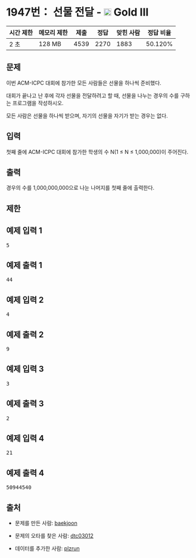 # 1947번： 선물 전달 - <img src="https://static.solved.ac/tier_small/13.svg" style="height:20px" /> Gold III



| 시간 제한 | 메모리 제한 | 제출 | 정답 | 맞힌 사람 | 정답 비율 |
| --- | --- | --- | --- | --- | --- |
| 2 초 | 128 MB | 4539 | 2270 | 1883 | 50.120% |
## 문제

이번 ACM-ICPC 대회에 참가한 모든 사람들은 선물을 하나씩 준비했다.

대회가 끝나고 난 후에 각자 선물을 전달하려고 할 때, 선물을 나누는 경우의 수를 구하는 프로그램을 작성하시오.

모든 사람은 선물을 하나씩 받으며, 자기의 선물을 자기가 받는 경우는 없다.

## 입력

첫째 줄에 ACM-ICPC 대회에 참가한 학생의 수 N(1 ≤ N ≤ 1,000,000)이 주어진다.

## 출력

경우의 수를 1,000,000,000으로 나눈 나머지를 첫째 줄에 출력한다.

## 제한

## 예제 입력 1

<pre>5
</pre>
## 예제 출력 1

<pre>44
</pre>
## 예제 입력 2

<pre>4
</pre>
## 예제 출력 2

<pre>9
</pre>
## 예제 입력 3

<pre>3
</pre>
## 예제 출력 3

<pre>2
</pre>
## 예제 입력 4

<pre>21
</pre>
## 예제 출력 4

<pre>50944540
</pre>
## 출처

- 문제를 만든 사람: [baekjoon](/user/baekjoon)

- 문제의 오타를 찾은 사람: [dtc03012](/user/dtc03012)

- 데이터를 추가한 사람: [plzrun](/user/plzrun)